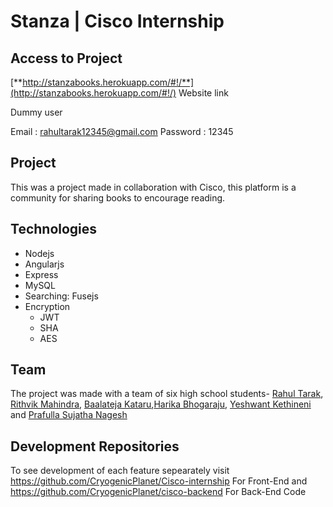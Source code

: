 # Stanza | Cisco Internship

## Access to Project

[**http://stanzabooks.herokuapp.com/#!/**](http://stanzabooks.herokuapp.com/#!/) Website link

Dummy user

Email : rahultarak12345@gmail.com
Password : 12345


## Project
This was a project made in collaboration with Cisco, this platform is a community for sharing books to encourage reading.

## Technologies 
- Nodejs
- Angularjs
- Express
- MySQL
- Searching: Fusejs
- Encryption
  - JWT
  - SHA
  - AES


## Team
The project was made with a team of six high school students- [Rahul Tarak]( https://github.com/CryogenicPlanet), [Rithvik Mahindra](https://github.com/Nexus987), [Baalateja Kataru](https://github.com/BK-Modding),[Harika Bhogaraju](https://github.com/HarikaBhogaraju), [Yeshwant Kethineni](https://github.com/YeshYyyK) and [Prafulla Sujatha Nagesh](https://github.com/popxxisjustaflower) 



## Development Repositories

To see development of each feature sepearately visit https://github.com/CryogenicPlanet/Cisco-internship For Front-End and https://github.com/CryogenicPlanet/cisco-backend For Back-End Code
